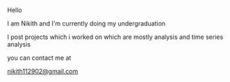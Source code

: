 Hello

I am Nikith and I'm currently doing my undergraduation

I post projects which i worked on which are mostly analysis and time series analysis

you can contact me at 



nikith112902@gmail.com

<!---
illino/illino is a ✨ special ✨ repository because its `README.md` (this file) appears on your GitHub profile.
You can click the Preview link to take a look at your changes.
--->
